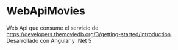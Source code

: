 # WebApiMovies

Web Api que consume el servicio de https://developers.themoviedb.org/3/getting-started/introduction.
Desarrollado con Angular y .Net 5
